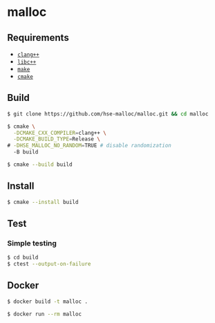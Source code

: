 # malloc

## Requirements

* [`clang++`](https://clang.llvm.org)
* [`libc++`](https://libcxx.llvm.org/docs/UsingLibcxx.html)
* [`make`](https://www.gnu.org/software/make)
* [`cmake`](https://cmake.org)


## Build

```sh
$ git clone https://github.com/hse-malloc/malloc.git && cd malloc

$ cmake \
  -DCMAKE_CXX_COMPILER=clang++ \
  -DCMAKE_BUILD_TYPE=Release \
# -DHSE_MALLOC_NO_RANDOM=TRUE # disable randomization
  -B build

$ cmake --build build
```

## Install

```sh
$ cmake --install build
```

## Test

### Simple testing

```sh
$ cd build
$ ctest --output-on-failure
```

## Docker

```sh
$ docker build -t malloc .

$ docker run --rm malloc
```
